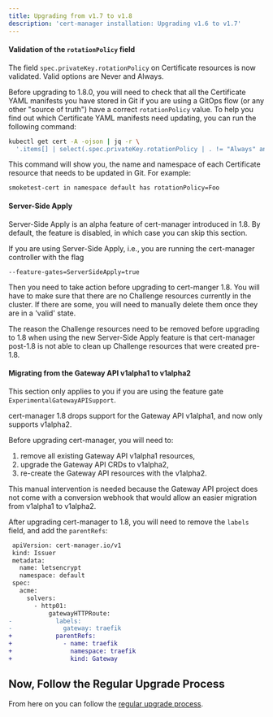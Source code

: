```yaml
---
title: Upgrading from v1.7 to v1.8
description: 'cert-manager installation: Upgrading v1.6 to v1.7'
---
```


#### Validation of the `rotationPolicy` field

The field `spec.privateKey.rotationPolicy` on Certificate resources is now validated. Valid options are Never and Always.

Before upgrading to 1.8.0, you will need to check that all the Certificate YAML manifests you have stored in Git if you are using a GitOps flow (or any other "source of truth") have a correct `rotationPolicy` value. To help you find out which Certificate YAML manifests need updating, you can run the following command:

```sh
kubectl get cert -A -ojson | jq -r \
  '.items[] | select(.spec.privateKey.rotationPolicy | . != "Always" and . != "Never") | "\(.metadata.name) in namespace \(.metadata.namespace) has rotationPolicy=\(.spec.privateKey.rotationPolicy)"'
```

This command will show you, the name and namespace of each Certificate resource that needs to be updated in Git. For example:

```text
smoketest-cert in namespace default has rotationPolicy=Foo
```

#### Server-Side Apply

Server-Side Apply is an alpha feature of cert-manager introduced in 1.8. By
default, the feature is disabled, in which case you can skip this section.

If you are using Server-Side Apply, i.e., you are running the cert-manager
controller with the flag

```text
--feature-gates=ServerSideApply=true
```

Then you need to take action before upgrading to cert-manger 1.8. You will have
to make sure that there are no Challenge resources currently in the cluster. If
there are some, you will need to manually delete them once they are in a 'valid'
state.

The reason the Challenge resources need to be removed before upgrading to 1.8
when using the new Server-Side Apply feature is that cert-manager post-1.8 is
not able to clean up Challenge resources that were created pre-1.8.

#### Migrating from the Gateway API v1alpha1 to v1alpha2

This section only applies to you if you are using the feature gate
`ExperimentalGatewayAPISupport`.

cert-manager 1.8 drops support for the Gateway API v1alpha1, and now only
supports v1alpha2.

Before upgrading cert-manager, you will need to:

1. remove all existing Gateway API v1alpha1 resources,
2. upgrade the Gateway API CRDs to v1alpha2,
3. re-create the Gateway API resources with the v1alpha2.

This manual intervention is needed because the Gateway API project does not
come with a conversion webhook that would allow an easier migration from
v1alpha1 to v1alpha2.

After upgrading cert-manager to 1.8, you will need to remove the `labels` field,
and add the `parentRefs`:

```diff
 apiVersion: cert-manager.io/v1
 kind: Issuer
 metadata:
   name: letsencrypt
   namespace: default
 spec:
   acme:
     solvers:
       - http01:
           gatewayHTTPRoute:
-            labels:
-              gateway: traefik
+            parentRefs:
+              - name: traefik
+                namespace: traefik
+                kind: Gateway
```

## Now, Follow the Regular Upgrade Process

From here on you can follow the [regular upgrade process](./README.md).